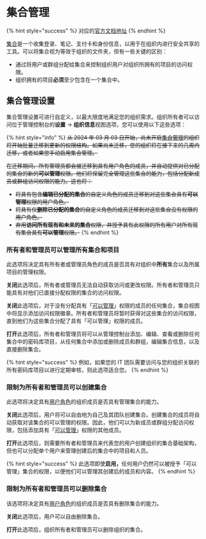 # 集合管理

{% hint style="success" %}
对应的[官方文档地址](https://bitwarden.com/help/collection-management/)
{% endhint %}

[集合](../../organizations/collections.md)是一个收集登录、笔记、支付卡和身份信息，以用于在组织内进行安全共享的工具。可以将集合视为等效于组织的文件夹，但有一些关键的区别：

* 通过将用户或群组分配给集合来控制组织用户对组织所拥有的项目的访问权限。
* 组织拥有的项目**必须**至少包含在一个集合中。

## 集合管理设置 <a href="#collection-management-settings" id="collection-management-settings"></a>

集合管理设置可进行自定义，以最大限度地满足您的组织需求。组织所有者可以访问位于管理控制台的**设置** →  **组织信息**视图选项，您可以使用以下这些选项：

{% hint style="info" %}
~~从 2024 年 03 月 03 日开始，尚未开启~~[~~集合管理~~](collection-management.md)~~的组织将开始批量迁移到更新的权限结构。如果尚未迁移，您的组织将在接下来的几周内迁移，或者如果您手动启用集合管理。~~

~~在迁移期间，所有管理员都会被迁移到具有用户角色的成员，并自动提供对已分配的集合的新的**可以管理**权限。他们将保留完全管理这些集合的能力，包括分配新成员或群组访问权限的能力。这也将：~~

* ~~将具有包含**编辑已分配的集合**的自定义角色的成员迁移到对这些集合具有**可以管理**权限的用户角色。~~
* ~~将具有仅**删除已分配的集合**的自定义角色的成员迁移到对这些集合没有权限的用户角色。~~
* ~~弃用**访问所有现有和未来的集合**权限，并授予具有此权限的所有用户对所有现有集合具有**可以管理**权限。~~
{% endhint %}

### 所有者和管理员可以管理所有集合和项目 <a href="#owners-and-admins-can-manage-all-collections-and-items" id="owners-and-admins-can-manage-all-collections-and-items"></a>

此选项将决定具有所有者或管理员角色的成员是否具有对组织中**所有**集合以及所属项目的管理权限。

**关闭**此选项后，所有者或管理员无法自动获取访问或更改权限。所有者和管理员只能具有对他们已直接分配权限的集合的访问权限。

**关闭**此选项后，对于没有分配具有「[可以管理](../user-management/member-roles-and-permissions.md)」权限的成员的任何集合，集合视图中将显示添加访问权限徽章。所有者和管理员将暂时获得对这些集合的访问权限，直到他们为这些集合分配了具有「可以管理」权限的成员。&#x20;

**打开**此选项后，所有者和管理员将可以从管理控制台添加、编辑、查看或删除任何集合中的密码库项目，从任何集合中添加或删除成员和群组，编辑集合信息，以及直接删除集合。

{% hint style="success" %}
例如，如果您的 IT 团队需要访问与您的组织关联的所有密码库项目以进行定期审核，则此选项适合您。
{% endhint %}

### 限制为所有者和管理员可以创建集合 <a href="#limit-collection-creation-to-owners-and-admins" id="limit-collection-creation-to-owners-and-admins"></a>

此选项将决定具有[用户角色](../user-management/member-roles-and-permissions.md)的组织成员是否具有管理集合的能力。

**关闭**此选项后，用户将可以自由地为自己及其团队创建集合。创建集合的成员将自动获取对该集合的可以管理的权限。因此，他们可以为新成员或群组分配访问权限，包括添加具有「[可以管理](../user-management/member-roles-and-permissions.md)」权限的其他成员。

**打开**此选项后，则需要所有者和管理员来代表您的用户创建组织的集合基础架构，但也可以分配单个用户来管理创建后的集合中的项目和人员。

{% hint style="success" %}
此选项即使**启用，**&#x4EFB;何用户仍然可以被授予「可以管理」集合的权限，以便他们可以管理其创建后的成员和内容。
{% endhint %}

### 限制为所有者和管理员可以删除集合 <a href="#limit-collection-deletion-to-owners-and-admins" id="limit-collection-deletion-to-owners-and-admins"></a>

该选项将决定具有[用户角色](../user-management/member-roles-and-permissions.md)的组织成员是否具有删除集合的能力。

**关闭**此选项后，用户可以自由删除集合。

**打开**此选项后，组织所有者和管理员可以删除组织的集合。
